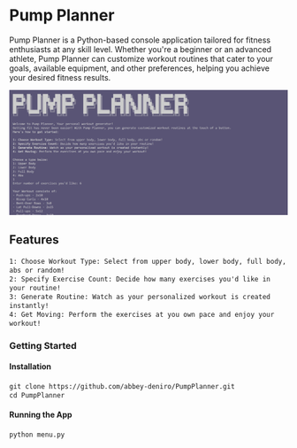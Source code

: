 # Pump Planner
Pump Planner is a Python-based console application tailored for fitness enthusiasts at any skill level. 
Whether you're a beginner or an advanced athlete, Pump Planner can customize workout routines that cater to your goals, 
available equipment, and other preferences, helping you achieve your desired fitness results.

![alt text for image](ss.png)
## Features
    1: Choose Workout Type: Select from upper body, lower body, full body, abs or random!
    2: Specify Exercise Count: Decide how many exercises you'd like in your routine!
    3: Generate Routine: Watch as your personalized workout is created instantly!
    4: Get Moving: Perform the exercises at you own pace and enjoy your workout!
### Getting Started
#### Installation
    git clone https://github.com/abbey-deniro/PumpPlanner.git
    cd PumpPlanner
#### Running the App
    python menu.py
